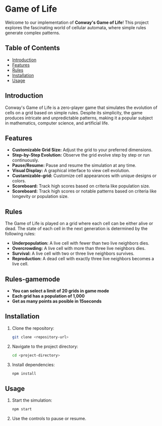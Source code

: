 # Game of Life

Welcome to our implementation of **Conway's Game of Life**! This project explores the fascinating world of cellular automata, where simple rules generate complex patterns.

## Table of Contents
- [Introduction](#introduction)
- [Features](#features)
- [Rules](#rules)
- [Installation](#installation)
- [Usage](#usage)

## Introduction
Conway's Game of Life is a zero-player game that simulates the evolution of cells on a grid based on simple rules. Despite its simplicity, the game produces intricate and unpredictable patterns, making it a popular subject in mathematics, computer science, and artificial life.

## Features
- **Customizable Grid Size:** Adjust the grid to your preferred dimensions.
- **Step-by-Step Evolution:** Observe the grid evolve step by step or run continuously.
- **Pause/Resume:** Pause and resume the simulation at any time.
- **Visual Display:** A graphical interface to view cell evolution.
- **Custamizable-grid:** Customize cell appearances with unique designs or colors.
- **Scoreboard:** Track high scores based on criteria like population size.
- **Scoreboard:** Track high scores or notable patterns based on criteria like longevity or population size.

## Rules
The Game of Life is played on a grid where each cell can be either alive or dead. The state of each cell in the next generation is determined by the following rules:

- **Underpopulation:** A live cell with fewer than two live neighbors dies.
- **Overcrowding:** A live cell with more than three live neighbors dies.
- **Survival:** A live cell with two or three live neighbors survives.
- **Reproduction:** A dead cell with exactly three live neighbors becomes a live cell.

## Rules-gamemode
- **You can select a limit of 20 grids in game mode**
- **Each grid has a population of 1,000**
- **Get as many points as posible in 15seconds**

## Installation
1. Clone the repository:
    ```bash
    git clone <repository-url>
    ```
2. Navigate to the project directory:
    ```bash
    cd <project-directory>
    ```
3. Install dependencies:
    ```bash
    npm install
    ```

## Usage
1. Start the simulation:
    ```bash
    npm start
    ```
2. Use the controls to pause or resume.
